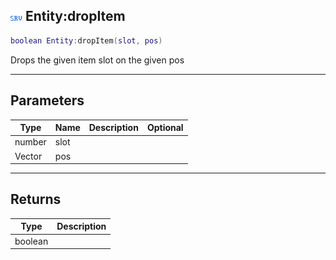 ## ![server](.gitbook/assets/server.png) Entity:dropItem


```lua
boolean Entity:dropItem(slot, pos)
```

Drops the given item slot on the given pos


------
## Parameters

| Type   | Name | Description              | Optional |
| ------ | ---- | ------------------------ | -------: |
| number | slot |  |  |
| Vector | pos |  |  |

------
## Returns

| Type | Description |
| ---- | ----------: |
| boolean |  |


